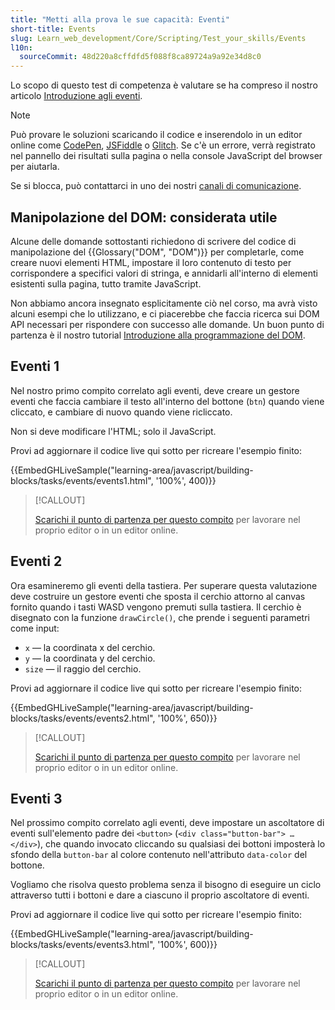 ```yaml
---
title: "Metti alla prova le sue capacità: Eventi"
short-title: Events
slug: Learn_web_development/Core/Scripting/Test_your_skills/Events
l10n:
  sourceCommit: 48d220a8cffdfd5f088f8ca89724a9a92e34d8c0
---
```


Lo scopo di questo test di competenza è valutare se ha compreso il nostro articolo [Introduzione agli eventi](/it/docs/Learn_web_development/Core/Scripting/Events).

> [!NOTE]
> Può provare le soluzioni scaricando il codice e inserendolo in un editor online come [CodePen](https://codepen.io/), [JSFiddle](https://jsfiddle.net/) o [Glitch](https://glitch.com/).
> Se c'è un errore, verrà registrato nel pannello dei risultati sulla pagina o nella console JavaScript del browser per aiutarla.
>
> Se si blocca, può contattarci in uno dei nostri [canali di comunicazione](/it/docs/MDN/Community/Communication_channels).

## Manipolazione del DOM: considerata utile

Alcune delle domande sottostanti richiedono di scrivere del codice di manipolazione del {{Glossary("DOM", "DOM")}} per completarle, come creare nuovi elementi HTML, impostare il loro contenuto di testo per corrispondere a specifici valori di stringa, e annidarli all'interno di elementi esistenti sulla pagina, tutto tramite JavaScript.

Non abbiamo ancora insegnato esplicitamente ciò nel corso, ma avrà visto alcuni esempi che lo utilizzano, e ci piacerebbe che faccia ricerca sui DOM API necessari per rispondere con successo alle domande. Un buon punto di partenza è il nostro tutorial [Introduzione alla programmazione del DOM](/it/docs/Learn_web_development/Core/Scripting/DOM_scripting).

## Eventi 1

Nel nostro primo compito correlato agli eventi, deve creare un gestore eventi che faccia cambiare il testo all'interno del bottone (`btn`) quando viene cliccato, e cambiare di nuovo quando viene ricliccato.

Non si deve modificare l'HTML; solo il JavaScript.

Provi ad aggiornare il codice live qui sotto per ricreare l'esempio finito:

{{EmbedGHLiveSample("learning-area/javascript/building-blocks/tasks/events/events1.html", '100%', 400)}}

> [!CALLOUT]
>
> [Scarichi il punto di partenza per questo compito](https://github.com/mdn/learning-area/blob/main/javascript/building-blocks/tasks/events/events1-download.html) per lavorare nel proprio editor o in un editor online.

## Eventi 2

Ora esamineremo gli eventi della tastiera. Per superare questa valutazione deve costruire un gestore eventi che sposta il cerchio attorno al canvas fornito quando i tasti WASD vengono premuti sulla tastiera. Il cerchio è disegnato con la funzione `drawCircle()`, che prende i seguenti parametri come input:

- `x` — la coordinata x del cerchio.
- `y` — la coordinata y del cerchio.
- `size` — il raggio del cerchio.

Provi ad aggiornare il codice live qui sotto per ricreare l'esempio finito:

{{EmbedGHLiveSample("learning-area/javascript/building-blocks/tasks/events/events2.html", '100%', 650)}}

> [!CALLOUT]
>
> [Scarichi il punto di partenza per questo compito](https://github.com/mdn/learning-area/blob/main/javascript/building-blocks/tasks/events/events2-download.html) per lavorare nel proprio editor o in un editor online.

## Eventi 3

Nel prossimo compito correlato agli eventi, deve impostare un ascoltatore di eventi sull'elemento padre dei `<button>` (`<div class="button-bar"> … </div>`), che quando invocato cliccando su qualsiasi dei bottoni imposterà lo sfondo della `button-bar` al colore contenuto nell'attributo `data-color` del bottone.

Vogliamo che risolva questo problema senza il bisogno di eseguire un ciclo attraverso tutti i bottoni e dare a ciascuno il proprio ascoltatore di eventi.

Provi ad aggiornare il codice live qui sotto per ricreare l'esempio finito:

{{EmbedGHLiveSample("learning-area/javascript/building-blocks/tasks/events/events3.html", '100%', 600)}}

> [!CALLOUT]
>
> [Scarichi il punto di partenza per questo compito](https://github.com/mdn/learning-area/blob/main/javascript/building-blocks/tasks/events/events3-download.html) per lavorare nel proprio editor o in un editor online.
